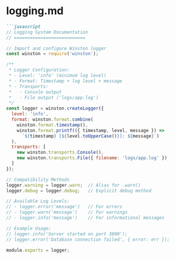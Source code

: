 # logging.md
```markdown
```javascript
// Logging System Documentation
// ===========================

// Import and configure Winston logger
const winston = require('winston');

/**
 * Logger Configuration:
 * - Level: 'info' (minimum log level)
 * - Format: Timestamp + log level + message
 * - Transports:
 *   - Console output
 *   - File output ('logs/app.log')
 */
const logger = winston.createLogger({
  level: 'info',
  format: winston.format.combine(
    winston.format.timestamp(),
    winston.format.printf(({ timestamp, level, message }) => 
      `${timestamp} [${level.toUpperCase()}]: ${message}`)
  ),
  transports: [
    new winston.transports.Console(),
    new winston.transports.File({ filename: 'logs/app.log' })
  ]
});

// Compatibility Methods
logger.warning = logger.warn;  // Alias for .warn()
logger.debug = logger.debug;   // Explicit debug method

// Available Log Levels:
// - logger.error('message')   // For errors
// - logger.warn('message')    // For warnings
// - logger.info('message')    // For informational messages

// Example Usage:
// logger.info('Server started on port 3000');
// logger.error('Database connection failed', { error: err });

module.exports = logger;